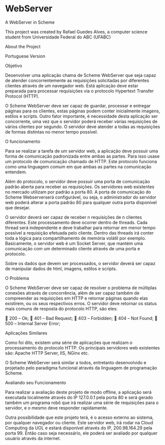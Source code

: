 # WebServer
A WebServer in Scheme

This project was created by Rafael Guedes Alves, a computer science student from
Universidade Federal do ABC (UFABC)

About the Project

Portuguese Version

Objetivo

Desenvolver uma aplicação chama de Scheme WebServer que seja capaz de
atender concorrentemente as requisições solicitadas por diferentes clientes através de
um navegador web. Está aplicação deve estar preparada para processar requisições via
o protocolo Hypertext Transfer Protocol (HTTP).

O Scheme WebServer deve ser capaz de guardar, processar e entregar páginas
para os clientes, estas páginas podem conter inicialmente imagens, estilos e scripts.
Outro fator importante, é necessidade desta aplicação ser concorrente, uma vez
que o servidor poderá receber várias requisições de vários clientes por segundo. O
servidor deve atender a todas as requisições de formas distintas no menor tempo
possível.

O funcionamento

Para se realizar a tarefa de um servidor web, a aplicação deve possuir uma forma
de comunicação padronizada entre ambas as partes. Para isso usa­se um protocolo de
comunicação chamado de HTTP. Este protocolo funciona como uma linguagem comum
em que ambas as partes na comunicação entendem.

Além do protocolo, o servidor deve possuir uma porta de comunicação padrão
aberta para receber as requisições. Os servidores web existentes no mercado utilizam
por padrão a porta 80. A porta de comunicação do Scheme Webserverserá configurável,
ou seja, o administrador do servidor web poderá alterar a porta padrão 80 para qualquer
outra porta disponível que desejar.

O servidor deverá ser capaz de receber n requisições de n clientes diferentes.
Este processamento deve ocorrer dentro de threads. Cada thread será independente e
deve trabalhar para retornar em menor tempo possível a requisição efetuada pelo
cliente. Dentro das threads irá conter toda a lógica para compartilhamento de memória
volátil por exemplo. Basicamente, o servidor web é um Socket Server, que mantém uma
comunicação com um determinado cliente através de uma porta e protocolo.

Sobre os dados que devem ser processados, o servidor deverá ser capaz de
manipular dados de html, imagens, estilos e scripts.

O Problema

O Scheme WebServer deve ser capaz de resolver o problema de múltiplas
conexões através de concorrência, além de ser capaz também de compreender as
requisições em HTTP e retornar páginas quando elas existirem, ou os seus respectivos
erros. O servidor deve retornar os status mais comuns de resposta do protocolo HTTP,
são eles:

 200 – Ok;
 401 – Bad Request;
 403 – Forbidden;
 404 – Not Found;
 500 – Internal Server Error;

Aplicações Similares

Como foi dito, existem uma série de aplicações que realizam o processamento
do protocolo HTTP. Os principais servidores web existentes são: Apache HTTP Server,
IIS, NGinx etc.

O Scheme WebServer será similar a todos, entretanto desenvolvido e projetado
pelo paradigma funcional através da linguagem de programação Scheme.

Avaliando seu Funcionamento

Para realizar a avaliação deste projeto de modo offline, a aplicação será
executada localmente através do IP 127.0.0.1 pela porta 80 e será gerado também um
programa robô que irá realizar uma série de requisições para o servidor, e o mesmo
deve responder rapidamente.

Outra possibilidade que este projeto terá, é o acesso externo ao sistema, por
qualquer navegador ou cliente. Este servidor web, irá rodar na Cloud Computing da UOL
e estará disponível através do IP, 200.98.164.29 pela porta 99. Então caso seja
necessário, ele poderá ser avaliado por qualquer usuário através da internet.

